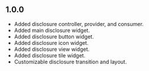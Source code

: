 ## 1.0.0

* Added disclosure controller, provider, and consumer.
* Added main disclosure widget.
* Added disclosure button widget.
* Added disclosure icon widget.
* Added disclosure view widget.
* Added disclosure tile widget.
* Customizable disclosure transition and layout.

